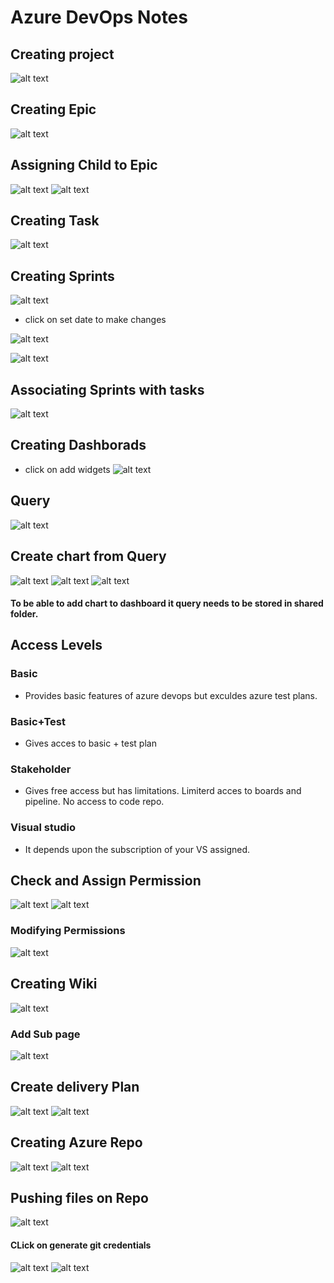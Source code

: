 # Azure DevOps Notes

## Creating project
![alt text](image.png)

## Creating Epic
![alt text](image-1.png)

## Assigning Child to Epic
![alt text](image-2.png)
![alt text](image-3.png)

## Creating Task
![alt text](image-4.png)

## Creating Sprints
![alt text](image-5.png)

-   click on set date to make changes

![alt text](image-6.png)

![alt text](image-7.png)

## Associating Sprints with tasks

![alt text](image-8.png)

## Creating Dashborads

-   click on add widgets
![alt text](image-9.png)

## Query

![alt text](image-10.png)

## Create chart from Query

![alt text](image-11.png)
![alt text](image-12.png)
![alt text](image-13.png)

#### To be able to add chart to dashboard it query needs to be stored in shared folder. 



## Access Levels 

### Basic

-   Provides basic features of azure devops but exculdes azure test plans.

### Basic+Test

-   Gives acces to basic + test plan

### Stakeholder

-   Gives free access but has limitations. Limiterd acces to boards and pipeline. No access to code repo.

### Visual studio

-   It depends upon the subscription of your VS assigned.

## Check and Assign Permission

![alt text](image-14.png)
![alt text](image-15.png)

### Modifying Permissions

![alt text](image-16.png)

## Creating Wiki

![alt text](image-17.png)
### Add Sub page

![alt text](image-18.png)

## Create delivery Plan

![alt text](image-19.png)
![alt text](image-20.png)

## Creating Azure Repo

![alt text](image-21.png)
![alt text](image-22.png)

## Pushing files on Repo

![alt text](image-23.png)

#### CLick on generate git credentials

![alt text](image-24.png)
![alt text](image-25.png)

